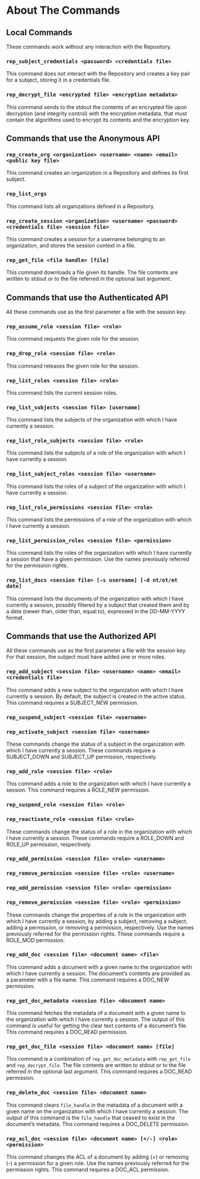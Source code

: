 # About The Commands

## Local Commands
These commands work without any interaction with the Repository.

### `rep_subject_credentials <password> <credentials file>`
This command does not interact with the Repository and creates a key pair for a subject, storing it in a credentials file.

### `rep_decrypt_file <encrypted file> <encryption metadata>`
This command sends to the stdout the contents of an encrypted file upon decryption (and integrity control) with the encryption metadata, that must contain the algorithms used to encrypt its contents and the encryption key.

## Commands that use the Anonymous API

### `rep_create_org <organization> <username> <name> <email> <public key file>`
This command creates an organization in a Repository and defines its first subject.

### `rep_list_orgs`
This command lists all organizations defined in a Repository.

### `rep_create_session <organization> <username> <password> <credentials file> <session file>`
This command creates a session for a username belonging to an organization, and stores the session context in a file.

### `rep_get_file <file handle> [file]`
This command downloads a file given its handle. The file contents are written to stdout or to the file referred in the optional last argument.

## Commands that use the Authenticated API
All these commands use as the first parameter a file with the session key.

### `rep_assume_role <session file> <role>`
This command requests the given role for the session.

### `rep_drop_role <session file> <role>`
This command releases the given role for the session.

### `rep_list_roles <session file> <role>`
This command lists the current session roles.

### `rep_list_subjects <session file> [username]`
This command lists the subjects of the organization with which I have currently a session.

### `rep_list_role_subjects <session file> <role>`
This command lists the subjects of a role of the organization with which I have currently a session.

### `rep_list_subject_roles <session file> <username>`
This command lists the roles of a subject of the organization with which I have currently a session.

### `rep_list_role_permissions <session file> <role>`
This command lists the permissions of a role of the organization with which I have currently a session.

### `rep_list_permission_roles <session file> <permission>`
This command lists the roles of the organization with which I have currently a session that have a given permission. Use the names previously referred for the permission rights.

### `rep_list_docs <session file> [-s username] [-d nt/ot/et date]`
This command lists the documents of the organization with which I have currently a session, possibly filtered by a subject that created them and by a date (newer than, older than, equal to), expressed in the DD-MM-YYYY format.

## Commands that use the Authorized API
All these commands use as the first parameter a file with the session key. For that session, the subject must have added one or more roles.

### `rep_add_subject <session file> <username> <name> <email> <credentials file>`
This command adds a new subject to the organization with which I have currently a session. By default, the subject is created in the active status. This command requires a SUBJECT_NEW permission.

### `rep_suspend_subject <session file> <username>`
### `rep_activate_subject <session file> <username>`
These commands change the status of a subject in the organization with which I have currently a session. These commands require a SUBJECT_DOWN and SUBJECT_UP permission, respectively.

### `rep_add_role <session file> <role>`
This command adds a role to the organization with which I have currently a session. This command requires a ROLE_NEW permission.

### `rep_suspend_role <session file> <role>`
### `rep_reactivate_role <session file> <role>`
These commands change the status of a role in the organization with which I have currently a session. These commands require a ROLE_DOWN and ROLE_UP permission, respectively.

### `rep_add_permission <session file> <role> <username>`
### `rep_remove_permission <session file> <role> <username>`
### `rep_add_permission <session file> <role> <permission>`
### `rep_remove_permission <session file> <role> <permission>`
These commands change the properties of a role in the organization with which I have currently a session, by adding a subject, removing a subject, adding a permission, or removing a permission, respectively. Use the names previously referred for the permission rights. These commands require a ROLE_MOD permission.

### `rep_add_doc <session file> <document name> <file>`
This command adds a document with a given name to the organization with which I have currently a session. The document’s contents are provided as a parameter with a file name. This command requires a DOC_NEW permission.

### `rep_get_doc_metadata <session file> <document name>`
This command fetches the metadata of a document with a given name to the organization with which I have currently a session. The output of this command is useful for getting the clear text contents of a document’s file. This command requires a DOC_READ permission.

### `rep_get_doc_file <session file> <document name> [file]`
This command is a combination of `rep_get_doc_metadata` with `rep_get_file` and `rep_decrypt_file`. The file contents are written to stdout or to the file referred in the optional last argument. This command requires a DOC_READ permission.

### `rep_delete_doc <session file> <document name>`
This command clears `file_handle` in the metadata of a document with a given name on the organization with which I have currently a session. The output of this command is the `file_handle` that ceased to exist in the document’s metadata. This command requires a DOC_DELETE permission.

### `rep_acl_doc <session file> <document name> [+/-] <role> <permission>`
This command changes the ACL of a document by adding (+) or removing (-) a permission for a given role. Use the names previously referred for the permission rights. This command requires a DOC_ACL permission.
